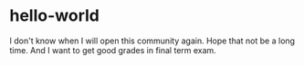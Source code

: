 # hello-world
I don't know when I will open this community again.
Hope that not be a long time.
And I want to get good grades in final term exam.
